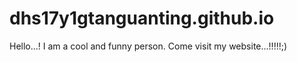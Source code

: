 # dhs17y1gtanguanting.github.io
Hello...! I am a cool and funny person. Come visit my website...!!!!!;)
